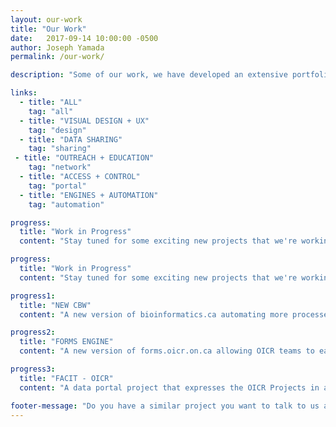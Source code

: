 ```yaml
---
layout: our-work
title: "Our Work"
date:   2017-09-14 10:00:00 -0500
author: Joseph Yamada
permalink: /our-work/

description: "Some of our work, we have developed an extensive portfolio of user-friendly, informative and operational websites that support OICR's projects and researchers and communicate OICR's research objectives. "

links:
  - title: "ALL"
    tag: "all"
  - title: "VISUAL DESIGN + UX"
    tag: "design"
  - title: "DATA SHARING"
    tag: "sharing"
 - title: "OUTREACH + EDUCATION"
    tag: "network"
  - title: "ACCESS + CONTROL"
    tag: "portal"
  - title: "ENGINES + AUTOMATION"
    tag: "automation"

progress:
  title: "Work in Progress"
  content: "Stay tuned for some exciting new projects that we're working on!"

progress:
  title: "Work in Progress"
  content: "Stay tuned for some exciting new projects that we're working on!"

progress1:
  title: "NEW CBW"
  content: "A new version of bioinformatics.ca automating more processes with Workshop application workflows enabling operational teams to do more, and a new ICGC-style data portal for Bioinformatics jobs for Canadian Researchers"

progress2:
  title: "FORMS ENGINE"
  content: "A new version of forms.oicr.on.ca allowing OICR teams to easily create customized forms in multiple languages, with customized fields and rules to allow simple forms to complex surveys."

progress3:
  title: "FACIT - OICR"
  content: "A data portal project that expresses the OICR Projects in an interactive portfolio to allow collaborators to follow the state of a project of interest."

footer-message: "Do you have a similar project you want to talk to us about? "
---
```

